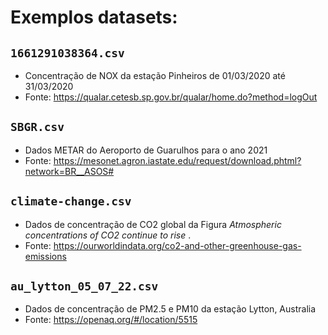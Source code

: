 # Exemplos datasets:

## `1661291038364.csv` 
 - Concentração de NOX da estação Pinheiros de 01/03/2020 até 31/03/2020
 - Fonte: https://qualar.cetesb.sp.gov.br/qualar/home.do?method=logOut

## `SBGR.csv`
 - Dados METAR do Aeroporto de Guarulhos para o ano 2021
 - Fonte: https://mesonet.agron.iastate.edu/request/download.phtml?network=BR__ASOS#

## `climate-change.csv`
 - Dados de concentração de CO2 global da Figura _Atmospheric concentrations of CO2 continue to rise_ .
 - Fonte: https://ourworldindata.org/co2-and-other-greenhouse-gas-emissions

## `au_lytton_05_07_22.csv`
 - Dados de concentração de PM2.5 e PM10 da estação Lytton, Australia
 - Fonte: https://openaq.org/#/location/5515


